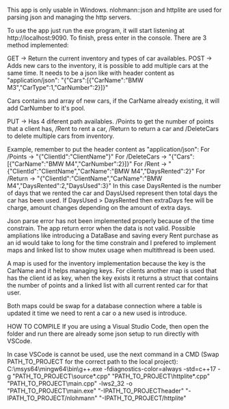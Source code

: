 This app is only usable in Windows. nlohmann::json and httplite are used for parsing json and managing the http servers.

To use the app just run the exe program, it will start listening at http://localhost:9090. To finish, press enter in the console.
There are 3 method implemented:

GET -> Return the current inventory and types of car availables.
POST -> Adds new cars to the inventory, it is possible to add multiple cars at the same time. It needs to be a json like with header content as "application/json":
"{\"Cars\":[{\"CarName\":\"BMW M3\",\"CarType\":1,\"CarNumber\":2}]}"

Cars contains and array of new cars, if the CarName already existing, it will add CarNumber to it's pool.

PUT -> Has 4 diferent path availables. /Points to get the number of points that a client has, /Rent to rent a car, /Return to return a car and /DeleteCars to delete multiple cars from inventory.

Example, remember to put the header content as "application/json":
For /Points -> "{\"ClientId\":\"ClientName\"}"
For /DeleteCars -> "{\"Cars\":[{\"CarName\":\"BMW M4\",\"CarNumber\":2}]}"
For /Rent -> "{\"ClientId\":\"ClientName\",\"CarName\":\"BMW M4\",\"DaysRented\":2}"
For /Return -> "{\"ClientId\":\"ClientName\",\"CarName\":\"BMW M4\",\"DaysRented\":2,\"DaysUsed\":3}" In this case DaysRented is the number of days that we rented the car and DaysUsed represent then total days the car has been used. If DaysUsed > DaysRented then extraDays fee will be charge, amount changes depending on the amount of extra days.


Json parse error has not been implemented properly because of the time constrain. The app return error when the data is not valid.
Possible ampliations like introducing a DataBase and saving every Rent purchase as an id would take to long for the time constrain and I prefered to implement maps and linked list to show mutex usage when multithread is been used.

A map is used for the inventory implementation because the key is the CarName and it helps managing keys. For clients another map is used that has the client id as key, when the key exists it returns a struct that contains the number of points and a linked list with all current rented car for that user.

Both maps could be swap for a database connection where a table is updated it time we need to rent a car o a new used is introduce.

HOW TO COMPILE
If you are using a Visual Studio Code, then open the folder and run there are already some json setup to run directly with VSCode.

In case VSCode is cannot be used, use the next command in a CMD (Swap PATH_TO_PROJECT for the correct path to the local project):
C:\msys64\mingw64\bin\g++.exe -fdiagnostics-color=always -std=c++17 -g "PATH_TO_PROJECT\source\*.cpp" "PATH_TO_PROJECT\httplite\*.cpp" "PATH_TO_PROJECT\main.cpp" -lws2_32 -o "PATH_TO_PROJECT\main.exe" "-IPATH_TO_PROJECTheader" "-IPATH_TO_PROJECT/nlohmann" "-IPATH_TO_PROJECT/httplite"

